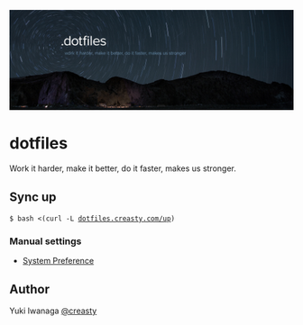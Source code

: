 ![creasty's dotfiles](./docs/visual.jpg)

dotfiles
========

Work it harder, make it better, do it faster, makes us stronger.


Sync up
-------

<pre><code>$ bash <(curl -L <a href="http://dotfiles.creasty.com/up">dotfiles.creasty.com/up</a>)</code></pre>

### Manual settings

- [System Preference](./docs/system_preference.md)


Author
------

Yuki Iwanaga [@creasty](https://github.com/creasty)
